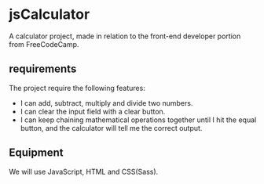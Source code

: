 # jsCalculator
A calculator project, made in relation to the front-end developer portion from FreeCodeCamp.

## requirements
The project require the following features:

- I can add, subtract, multiply and divide two numbers.
- I can clear the input field with a clear button.
- I can keep chaining mathematical operations together until I hit the equal button, and the calculator will tell me the correct output.

## Equipment

We will use JavaScript, HTML and CSS(Sass).